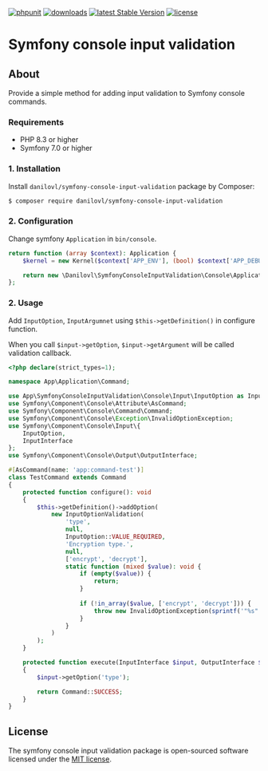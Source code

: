 [![phpunit](https://github.com/danilovl/symfony-console-input-validation/actions/workflows/phpunit.yml/badge.svg)](https://github.com/danilovl/symfony-console-input-validation/actions/workflows/phpunit.yml)
[![downloads](https://img.shields.io/packagist/dt/danilovl/symfony-console-input-validation)](https://packagist.org/packages/danilovl/symfony-console-input-validation)
[![latest Stable Version](https://img.shields.io/packagist/v/danilovl/symfony-console-input-validation)](https://packagist.org/packages/danilovl/symfony-console-input-validation)
[![license](https://img.shields.io/packagist/l/danilovl/symfony-console-input-validation)](https://packagist.org/packages/danilovl/symfony-console-input-validation)

# Symfony console input validation #

## About ##

Provide a simple method for adding input validation to Symfony console commands.

### Requirements

* PHP 8.3 or higher
* Symfony 7.0 or higher

### 1. Installation

Install `danilovl/symfony-console-input-validation` package by Composer:

``` bash
$ composer require danilovl/symfony-console-input-validation
```

### 2. Configuration

Change symfony `Application` in `bin/console`.

```php
return function (array $context): Application {
    $kernel = new Kernel($context['APP_ENV'], (bool) $context['APP_DEBUG']);

    return new \Danilovl\SymfonyConsoleInputValidation\Console\Application($kernel);
};
```

### 2. Usage

Add `InputOption`, `InputArgumnet` using `$this->getDefinition()` in configure function.

When you call `$input->getOption`, `$input->getArgument` will be called validation callback.

```php
<?php declare(strict_types=1);

namespace App\Application\Command;

use App\SymfonyConsoleInputValidation\Console\Input\InputOption as InputOptionValidation;
use Symfony\Component\Console\Attribute\AsCommand;
use Symfony\Component\Console\Command\Command;
use Symfony\Component\Console\Exception\InvalidOptionException;
use Symfony\Component\Console\Input\{
    InputOption,
    InputInterface
};
use Symfony\Component\Console\Output\OutputInterface;

#[AsCommand(name: 'app:command-test')]
class TestCommand extends Command
{
    protected function configure(): void
    {
        $this->getDefinition()->addOption(
            new InputOptionValidation(
                'type',
                null,
                InputOption::VALUE_REQUIRED,
                'Encryption type.',
                null,
                ['encrypt', 'decrypt'],
                static function (mixed $value): void {
                    if (empty($value)) {
                        return;
                    }
                
                    if (!in_array($value, ['encrypt', 'decrypt'])) {
                        throw new InvalidOptionException(sprintf('"%s" is not a valid type.', $value));
                    }
                }
            )
        );
    }

    protected function execute(InputInterface $input, OutputInterface $output): int
    {
        $input->getOption('type');

        return Command::SUCCESS;
    }
}
```

## License

The symfony console input validation package is open-sourced software licensed under the [MIT license](https://opensource.org/licenses/MIT).
